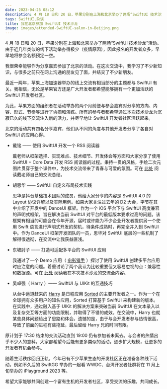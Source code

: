 ```yaml
---
date: 2023-04-25 08:12
description: 4 月 18 日和 20 日，苹果分别在上海和北京举办了两场“SwiftUI 技术沙龙”活动。由于近几年类似的线下活动举办得极少（疫情原因），因此报名的开发者众多，早早地将参会名额预定一空。我很荣幸能够作为分享嘉宾参加了北京的活动。在这次交流中，我学习了不少新知识，与很多之前只在网上沟通的朋友见了面，并结交了不少新朋友。
tags: SwiftUI,杂谈
title: 我在北京参加 SwiftUI 技术沙龙
image: images/attended-SwiftUI-salon-in-Beijing.png
---
```

4 月 18 日和 20 日，苹果分别在上海和北京举办了两场“SwiftUI 技术沙龙”活动。由于近几年类似的线下活动举办得极少（疫情原因），因此报名的开发者众多，早早地将参会名额预定一空。

我很荣幸能够作为分享嘉宾参加了北京的活动。在这次交流中，我学习了不少新知识，与很多之前只在网上沟通的朋友见了面，并结交了不少新朋友。

最近一两年，苹果上海加速器举办的线上交流有相当部分的主题都与 SwiftUI 有关。我相信，无论是苹果官方还是广大开发者都希望能够拥有一个更加活跃的 SwiftUI 开发者社区。

为此，苹果方面的组织者在活动举办的两个月前便与参会嘉宾对分享的方向、内容、形式、节奏等进行了协商和演练。所有的参与者都希望通过本次技术沙龙为沉寂已久的线下交流注入新的活力，并尽早地让 SwiftUI 开发者社区活跃起来。

北京的活动共有四名分享嘉宾，他们从不同的角度与其他开发者分享了各自对 SwiftUI 的应用心得。

* 戴铭 —— 使用 SwiftUI 开发一个 RSS 阅读器

  戴老师从框架选择、实现难点、技术细节、开发体会等方面和大家分享了使用 SwiftUI + Core Data 开发 RSS 阅读器的过程。秉持一贯的风格，手绘二次元图片贯穿于整个课件中，为技术交流带来了青春与可爱的氛围。可在 [此处](https://ming1016.github.io/2023/04/24/swiftui-rss-reader/) 阅读戴老师自己的交流总结。

* 胡思华 —— SwiftUI 自定义布局技术实践

  思华是抖音基础技术团队的成员，他给大家分享的内容是 SwiftUI 4.0 的 Layout 协议详解以及实际用例。如果大家关注过去年的 D2 大会，字节在其中介绍了开发中的 DanceUI 框架。作为一个 iOS 平台下与 SwiftUI 高度兼容的声明式框架，旨在解决当前 SwiftUI 对平台的最低版本要求过高的问题。该框架有相当的可能会在今年开源，届时或许能为不少企业开发者提供另一个使用 Swift 语言进行声明式开发的契机，待条件成熟时，再完全并入到 SwiftUI 中。作为 DanceUI 框架开发团队的一员，思华对 SwiftUI 底层的一些机制了解得很透彻，在交流中让我获益匪浅。

* 东坡肘子 —— 打造可适配多平台的 SwiftUI 应用

  我通过了一个 Demo 应用（ [电影猎手](https://github.com/fatbobman/MovieHunter) ）探讨了使用 SwiftUI 创建多平台应用时应注意的问题。着重讨论了两个我认为比较重要但又容易忽视的点：兼容性和数据源。可在 [此处](https://www.fatbobman.com/posts/building-multiple-platforms-SwiftUI-App/) 阅读我在本次技术沙龙的交流全内容。

* 吴卓强（ Harry ）—— SwiftUI 与 UIKit 的互通技巧

  从台中远道赶来的 [Harry](https://twitter.com/harryworld) 是日程应用 [Sorted](https://www.sortedapp.com/) 的主要开发者之一。作为一个在全球拥有众多用户的知名应用，Sorted 打算基于 SwiftUI 来构建新的版本。在实践中，通过融入基于 UIKit 的解决方案来突破当前 SwiftUI 在文本录入以及复杂交互等方面的功能限制，并取得了不错的成效。在交流中，Harry 也就某些具体问题给出了思路和体会。遗憾的是，由于与会开发者参与热情很高，导致了前面的进程有些拖延，最后留给 Harry 兄的时间有限。

原计划于 17:30 结束的交流活动直到 19:00 仍有参加者未离去。与会者的热情出乎不少人的意料，大家都希望今后能有更多类似的活动，逐步扩大规模，让更多的开发者有机会参与。

随着生活秩序回归正轨，今年已有不少苹果生态的开发社区正在准备各种线下活动，例如不久后的 SwiftGG 举办的一起看 WWDC、台湾开发者社群将在 11 月上旬举办的 iPlayground 2023 等。

希望大家能够共同创建一个富有生机的开发者社区，享受交流的乐趣，共同成长。
